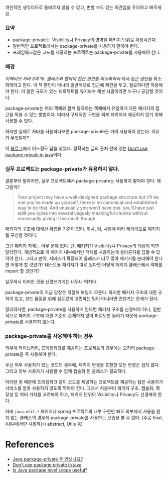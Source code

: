 
개인적인 생각이므로 올바르지 않을 수 있고, 변할 수도 있는 의견임을 주의하고 봐주세요.

### 요약
- package-private는 Visibility나 Privacy의 영역을 패키지 단위로 확장시킨다.
- 일반적인 프로젝트에서는 package-private를 사용하지 말아야 한다.
- 프레임워크같은 코드를 제공하는 프로젝트는 package-private를 사용해야 한다.

### 배경
_이펙티브 자바 3의 15. 클래스와 멤버의 접근 권한을 최소화하라_ 에서 접근 권한을 최소화하라고 한다. 이 책 뿐만이 아니라 일반적으로 접근에 제한을 두고, 필요하다면 허용해야 한다. 이 말은 규모가 있는 프로젝트를 유지보수 해본 사람이라면 누구나 공감할 것이다.

package-private는 여러 객체와 함께 동작하는 객체에서 유일하게 다른 패키지의 접근을 막을 수 있는 방법이다. 따라서 구체적인 구현을 외부 패키지에 제공하지 않기 위해 사용할 수 있다.

하지만 실제로 자바를 사용하다보면 package-private은 거의 사용하지 않는다. 이유가 무엇일까?

이 [블로그](https://hyeon9mak.github.io/Java-dont-use-package-private/)에서 어느정도 답을 찾았다. 정확히는 글의 출처 란에 있는 [Don’t use package private in java](https://hummusandmagnets.tumblr.com/post/52285020299/dont-use-package-private-in-java)이다.

### 실무 프로젝트는 package-private가 유용하지 않다.

결론부터 말하자면, 실무 프로젝트에서 package-private는 사용하지 말아야 한다. 왜 그럴까? 

> Your project may have a well-designed package structure but it’ll be one you’ve made up yourself, there is no canonical and established way to do that. And unusually you won’t have one, you’ll have just split you types into several vaguely meaningful chunks without necessarily giving it too much though.

패키지의 구조에 대해선 확립된 기준이 없다. 회사, 팀, 사람에 따라 제각각으로 패키지를 구성할 것이다.

그런 패키지 자체는 아무 문제 없다. 단, 패키지가 Visibility나 Privacy의 대상이 되면 달라진다. 개념적으로 이 패키지 내부에서만 객체를 사용하는게 올바른지를 답할 수 있어야 한다. 그리고 만약, 서비스가 확장되어 클래스가 너무 많아 패키지를 분리해야 한다면 어떻게 할 것인가? 테스트용 패키지가 따로 있다면 어떻게 패키지 클래스에서 객체를 import 할 것인가?

실무에서 이러한 것을 신경쓰기에는 너무나 벅차다.

package-private이 지금 당장은 적절해 보일지 모른다. 하지만 패키지 구조에 대한 규칙이 있고, 코드 품질을 위해 심도있게 고민하는 팀이 아니라면 언젠가는 문제가 된다.

정리하자면, package-private를 사용하게 된다면 패키지 구조를 신경써야 하나, 일반적으로 패키지 구조에 대한 기준이 존재하지 않아 피로도만 늘리기 때문에 package-private를 사용하지 않는다.

### package-private를 사용해야 하는 경우

외부에 라이브러리, 프레임워크를 제공하는 프로젝트의 경우에는 오히려 package-private을 꼭 사용해야 한다.

우선 외부 사용자가 있는 코드의 경우에, 패키지 변경을 포함한 모든 변경은 쉽지 않다.   
그리고 외부 사용자가 사용할 수 없게 캡슐화 된 클래스가 필요하다.   

이러한 점 때문에 프레임워크 같이 코드를 제공하는 프로젝트를 제공하는 팀은 사용자가 서비스를 잘못 사용하지 않도록 막아야 한다. 그래서 처음부터 패키지 구조, 캡슐화, 확장성 등 여러 가지를 고려해야 하고, 패키지 단위의 Visibility나 Privacy도 신경써야 한다.

자바 `java.util.*` 패키지나 spring 프로젝트의 내부 구현만 봐도 외부에서 사용을 원치 않는 클래스의 경우에 package-private를 사용하는 모습을 볼 수 있다. (주로 final, (내부에서만 사용하는) abstract, Utils 등)

# References
- [Java package-private 은 안쓰나요?](https://hyeon9mak.github.io/Java-dont-use-package-private/)
- [Don’t use package private in java](https://hummusandmagnets.tumblr.com/post/52285020299/dont-use-package-private-in-java)
- [Is Java package level scope useful?](https://softwareengineering.stackexchange.com/questions/294640/is-java-package-level-scope-useful)